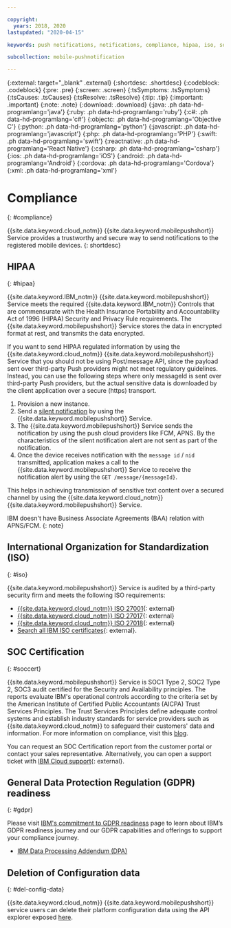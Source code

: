 ```yaml
---

copyright:
  years: 2018, 2020
lastupdated: "2020-04-15"

keywords: push notifications, notifications, compliance, hipaa, iso, soc 2 type 2 certification, gdpr, configuration data deletion

subcollection: mobile-pushnotification

---
```


{:external: target="_blank" .external}
{:shortdesc: .shortdesc}
{:codeblock: .codeblock}
{:pre: .pre}
{:screen: .screen}
{:tsSymptoms: .tsSymptoms}
{:tsCauses: .tsCauses}
{:tsResolve: .tsResolve}
{:tip: .tip}
{:important: .important}
{:note: .note}
{:download: .download}
{:java: .ph data-hd-programlang='java'}
{:ruby: .ph data-hd-programlang='ruby'}
{:c#: .ph data-hd-programlang='c#'}
{:objectc: .ph data-hd-programlang='Objective C'}
{:python: .ph data-hd-programlang='python'}
{:javascript: .ph data-hd-programlang='javascript'}
{:php: .ph data-hd-programlang='PHP'}
{:swift: .ph data-hd-programlang='swift'}
{:reactnative: .ph data-hd-programlang='React Native'}
{:csharp: .ph data-hd-programlang='csharp'}
{:ios: .ph data-hd-programlang='iOS'}
{:android: .ph data-hd-programlang='Android'}
{:cordova: .ph data-hd-programlang='Cordova'}
{:xml: .ph data-hd-programlang='xml'}

# Compliance
{: #compliance}

{{site.data.keyword.cloud_notm}} {{site.data.keyword.mobilepushshort}} Service provides a trustworthy and secure way to send notifications to the registered mobile devices.
{: shortdesc}

## HIPAA
{: #hipaa}

{{site.data.keyword.IBM_notm}} {{site.data.keyword.mobilepushshort}} Service meets the required {{site.data.keyword.IBM_notm}} Controls that are commensurate with the Health Insurance Portability and Accountability Act of 1996 (HIPAA) Security and Privacy Rule requirements. The {{site.data.keyword.mobilepushshort}} Service stores the data in encrypted format at rest, and transmits the data encrypted.

If you want to send HIPAA regulated information by using the {{site.data.keyword.cloud_notm}} {{site.data.keyword.mobilepushshort}} Service that you should not be using Post/message API, since the payload sent over third-party Push providers might not meet regulatory guidelines. Instead, you can use the following steps where only messageId is sent over third-party Push providers, but the actual sensitive data is downloaded by the client application over a secure (https) transport.

1. Provision a new instance.
1. Send a [silent notification](/docs/services/mobilepush?topic=mobile-pushnotification-interactive-notifications#send_silent_notifications_for_ios) by using the {{site.data.keyword.mobilepushshort}} Service.
1. The {{site.data.keyword.mobilepushshort}} Service sends the notification by using the push cloud providers like FCM, APNS. By the characteristics of the silent notification alert are not sent as part of the notification.
1. Once the device receives notification with the ``message id`` / ``nid`` transmitted, application makes a call to the {{site.data.keyword.mobilepushshort}} Service to receive the notification alert by using the ``GET /message/{messageId}``.

This helps in achieving transmission of sensitive text content over a secured channel by using the {{site.data.keyword.cloud_notm}} {{site.data.keyword.mobilepushshort}} Service.

IBM doesn't have Business Associate Agreements (BAA) relation with APNS/FCM.
{: note}

## International Organization for Standardization (ISO)
{: #iso}

{{site.data.keyword.mobilepushshort}} Service is audited by a third-party security firm and meets the following ISO requirements:

* [{{site.data.keyword.cloud_notm}} ISO 27001](https://www-935.ibm.com/services/multimedia/saas_27k.pdf){: external}
* [{{site.data.keyword.cloud_notm}} ISO 27017](https://www-935.ibm.com/services/us/en/it-services/pdf/ibmcloud_27017.pdf){: external}
* [{{site.data.keyword.cloud_notm}} ISO 27018](https://www-935.ibm.com/services/multimedia/ibmcloud_27018.pdf){: external}
* [Search all IBM ISO certificates](https://www-935.ibm.com/services/us/en/it-services/iso-management-system-certifications.html){: external}.
 
## SOC Certification
{: #soccert}

{{site.data.keyword.mobilepushshort}} Service is SOC1 Type 2, SOC2 Type 2, SOC3 audit certified for the Security and Availability principles. The reports evaluate IBM's operational controls according to the criteria set by the American Institute of Certified Public Accountants (AICPA) Trust Services Principles. 
The Trust Services Principles define adequate control systems and establish industry standards for service providers such as {{site.data.keyword.cloud_notm}} to safeguard their customers' data and information. For more information on compliance, visit this [blog](https://admin.blogs.prd.ibm.event.ibm.com/w3-techblog/compliance/).

You can request an SOC Certification report from the customer portal or contact your sales representative. Alternatively, you can open a support ticket with 
[IBM Cloud support](https://www.ibm.com/cloud/support){: external}.

## General Data Protection Regulation (GDPR) readiness
{: #gdpr}

Please visit [IBM's commitment to GDPR readiness](https://www.ibm.com/data-responsibility/gdpr/) page to learn about IBM’s GDPR readiness journey and our GDPR capabilities and offerings to support your compliance journey. 

- [IBM Data Processing Addendum (DPA)](https://www.ibm.com/support/customer/csol/terms/?cat=dpa) 

## Deletion of Configuration data
{: #del-config-data}

{{site.data.keyword.cloud_notm}} {{site.data.keyword.mobilepushshort}} service users can delete their platform configuration data using the API explorer exposed [here](https://cloud.ibm.com/apidocs/push-notifications). 
